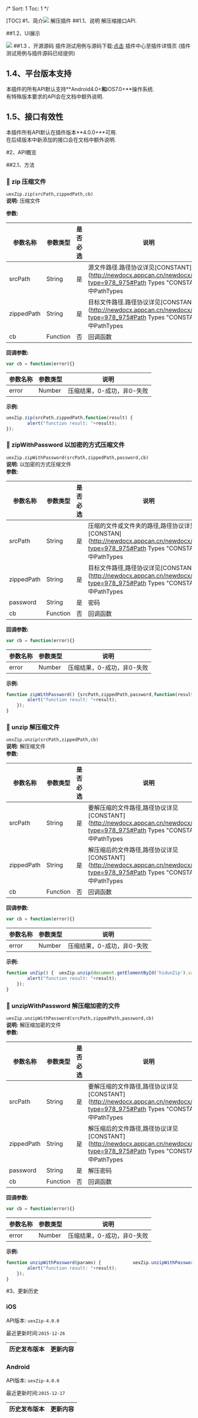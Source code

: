 /*
Sort: 1
Toc: 1
*/


[TOC]
 #1、简介[![](http://appcan-download.oss-cn-beijing.aliyuncs.com/%E5%85%AC%E6%B5%8B%2Fgf.png)]() <ignore>
解压插件
##1.1、说明<ignore>
 解压缩接口API.

##1.2、UI展示<ignore>

 ![](http://newdocx.appcan.cn/docximg/125135p2015q6p16r.png)
##1.3 、开源源码<ignore>
插件测试用例与源码下载:[点击](http://plugin.appcan.cn/details.html?id=198_index) 插件中心至插件详情页 (插件测试用例与插件源码已经提供)

## 1.4、平台版本支持<ignore>
本插件的所有API默认支持**Android4.0+**和**iOS7.0+**操作系统.  
有特殊版本要求的API会在文档中额外说明.

## 1.5、接口有效性<ignore>
本插件所有API默认在插件版本**4.0.0+**可用.  
在后续版本中新添加的接口会在文档中额外说明.

 #2、API概览<ignore>


##2.1、方法<ignore>

### 🍭 zip 压缩文件		

`uexZip.zip(srcPath,zippedPath,cb)	`				
**说明:**
压缩文件	

**参数:**

| 参数名称       | 参数类型     | 是否必选 | 说明                                       |
| ---------- | -------- | ---- | ---------------------------------------- |
| srcPath    | String   | 是    | 源文件路径.路径协议详见[CONSTANT](http://newdocx.appcan.cn/newdocx/docx?type=978_975#Path Types "CONSTANT")中PathTypes |
| zippedPath | String   | 是    | 目标文件路径.路径协议详见[CONSTANT](http://newdocx.appcan.cn/newdocx/docx?type=978_975#Path Types "CONSTANT")中PathTypes |
| cb         | Function | 否    | 回调函数                                     |

**回调参数:**

```javascript
var cb = function(error){}
```

| 参数名称  | 参数类型   | 说明              |
| ----- | ------ | --------------- |
| error | Number | 压缩结果，0-成功，非0-失败 |

**示例:**

```javascript
uexZip.zip(srcPath,zippedPath,function(result) {
		alert("function result: "+result);
});				
```

### 🍭 zipWithPassword 以加密的方式压缩文件		

`uexZip.zipWithPassword(srcPath,zippedPath,password,cb)	`				
**说明:**
以加密的方式压缩文件			
**参数:**

| 参数名称       | 参数类型     | 是否必选 | 说明                                       |
| ---------- | -------- | ---- | ---------------------------------------- |
| srcPath    | String   | 是    | 压缩的文件或文件夹的路径,路径协议详见[CONSTAN](http://newdocx.appcan.cn/newdocx/docx?type=978_975#Path Types "CONSTAN")T中PathTypes |
| zippedPath | String   | 是    | 目标文件路径,路径协议详见[CONSTANT](http://newdocx.appcan.cn/newdocx/docx?type=978_975#Path Types "CONSTANT")中PathTypes |
| password   | String   | 是    | 密码                                       |
| cb         | Function | 否    | 回调函数                                     |

**回调参数:**

```javascript
var cb = function(error){}
```

| 参数名称  | 参数类型   | 说明              |
| ----- | ------ | --------------- |
| error | Number | 压缩结果，0-成功，非0-失败 |

**示例:**
```javascript
function zipWithPassword() {srcPath,zippedPath,password,function(result){
		alert("function result: "+result);
	});
}
```



### 🍭 unzip	解压缩文件		

`uexZip.unzip(srcPath,zippedPath,cb)				`	
**说明:**
解压缩文件					
**参数:**

| 参数名称       | 参数类型     | 是否必选 | 说明                                       |
| ---------- | -------- | ---- | ---------------------------------------- |
| srcPath    | String   | 是    | 要解压缩的文件路径,路径协议详见[CONSTANT](http://newdocx.appcan.cn/newdocx/docx?type=978_975#Path Types "CONSTANT")中PathTypes |
| zippedPath | String   | 是    | 解压缩后的文件路径,路径协议详见[CONSTANT](http://newdocx.appcan.cn/newdocx/docx?type=978_975#Path Types "CONSTANT")中PathTypes |
| cb         | Function | 否    | 回调函数                                     |

**回调参数:**

```javascript
var cb = function(error){}
```

| 参数名称  | 参数类型   | 说明              |
| ----- | ------ | --------------- |
| error | Number | 压缩结果，0-成功，非0-失败 |

**示例:**
```javascript
function unZip() {	uexZip.unzip(document.getElementById('hidunZip').value,document.getElementById('outPath').value,function(result){
		alert("function result: "+result);
	});
}
```
### 🍭 unzipWithPassword	解压缩加密的文件		

`uexZip.unzipWithPassword(srcPath,zippedPath,password,cb)					`
**说明:**
解压缩加密的文件	
**参数:**

| 参数名称       | 参数类型     | 是否必选 | 说明                                       |
| ---------- | -------- | ---- | ---------------------------------------- |
| srcPath    | String   | 是    | 要解压缩的文件路径,路径协议详见[CONSTANT](http://newdocx.appcan.cn/newdocx/docx?type=978_975#Path Types "CONSTANT")中PathTypes |
| zippedPath | String   | 是    | 解压缩后的文件路径,路径协议详见[CONSTANT](http://newdocx.appcan.cn/newdocx/docx?type=978_975#Path Types "CONSTANT")中PathTypes |
| password   | String   | 是    | 解压密码                                     |
| cb         | Function | 否    | 回调函数                                     |

**回调参数:**

```javascript
var cb = function(error){}
```

| 参数名称  | 参数类型   | 说明              |
| ----- | ------ | --------------- |
| error | Number | 压缩结果，0-成功，非0-失败 |

**示例:**
```javascript
function unzipWithPassword(params) {			uexZip.unzipWithPassword(document.getElementById('hidunZip').value,document.getElementById('outPath').value,document.getElementById('pwd2').value,function(result){
		alert("function result: "+result);
	});
}				
```

#3、更新历史<ignore>

### iOS<ignore>

API版本: `uexZip-4.0.0`

最近更新时间:`2015-12-26`

| 历史发布版本 | 更新内容                                    |
| ------ | --------------------------------------- |

### Android<ignore>

API版本: `uexZip-4.0.0`

最近更新时间:`2015-12-17`

| 历史发布版本 | 更新内容                      |
| ------ | ------------------------- |
